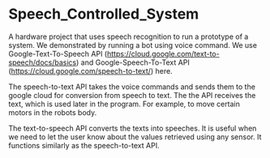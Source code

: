 # Speech_Controlled_System
A hardware project that uses speech recognition to run a prototype of a system. We demonstrated by running a bot using voice command. We use Google-Text-To-Speech API (https://cloud.google.com/text-to-speech/docs/basics) and Google-Speech-To-Text API (https://cloud.google.com/speech-to-text/) here.

The speech-to-text API takes the voice commands and sends them to the google cloud for conversion from speech to text. The the API receives the text, which is used later in the program. For example, to move certain motors in the robots body. 

The text-to-speech API converts the texts into speeches. It is useful when we need to let the user know about the values retrieved using any sensor. It functions similarly as the speech-to-text API.
